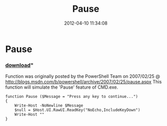 ﻿---
pid:            3339
parent:         0
children:       
poster:         Vidrine
title:          Pause
date:           2012-04-10 11:34:08
format:         posh
---

# Pause

### [download](3339.ps1)"

Function was originally posted by the PowerShell Team on 2007/02/25 @ http://blogs.msdn.com/b/powershell/archive/2007/02/25/pause.aspx
This function will simulate the 'Pause' feature of CMD.exe.

```posh
function Pause ($Message = "Press any key to continue...")
{
	Write-Host -NoNewline $Message
	$null = $Host.UI.RawUI.ReadKey("NoEcho,IncludeKeyDown")
	Write-Host ""
}
```
